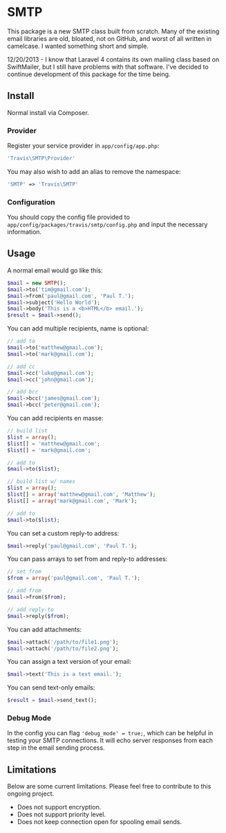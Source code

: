 # SMTP

This package is a new SMTP class built from scratch.  Many of the existing email libraries are old, bloated, not on GitHub, and worst of all written in camelcase.  I wanted something short and simple.

12/20/2013 - I know that Laravel 4 contains its own mailing class based on SwiftMailer, but I still have problems with that software.  I've decided to continue development of this package for the time being.

## Install ##

Normal install via Composer.

### Provider

Register your service provider in ``app/config/app.php``:

```php
'Travis\SMTP\Provider'
```

You may also wish to add an alias to remove the namespace:

```php
'SMTP' => 'Travis\SMTP'
```

### Configuration

You should copy the config file provided to ``app/config/packages/travis/smtp/config.php`` and input the necessary information.

## Usage

A normal email would go like this:

```php
$mail = new SMTP();
$mail->to('tim@gmail.com');
$mail->from('paul@gmail.com', 'Paul T.');
$mail->subject('Hello World');
$mail->body('This is a <b>HTML</b> email.');
$result = $mail->send();
```

You can add multiple recipients, name is optional:

```php
// add to
$mail->to('matthew@gmail.com');
$mail->to('mark@gmail.com');

// add cc
$mail->cc('luke@gmail.com');
$mail->cc('john@gmail.com');

// add bcc
$mail->bcc('james@gmail.com');
$mail->bcc('peter@gmail.com');
```

You can add recipients en masse:

```php
// build list
$list = array();
$list[] = 'matthew@gmail.com';
$list[] = 'mark@gmail.com';

// add to
$mail->to($list);

// build list w/ names
$list = array();
$list[] = array('matthew@gmail.com', 'Matthew');
$list[] = array('mark@gmail.com', 'Mark');

// add to
$mail->to($list);
```

You can set a custom reply-to address:

```php
$mail->reply('paul@gmail.com', 'Paul T.');
```

You can pass arrays to set from and reply-to addresses:

```php
// set from
$from = array('paul@gmail.com', 'Paul T.');

// add from
$mail->from($from);

// add reply-to
$mail->reply($from);
```

You can add attachments:

```php
$mail->attach('/path/to/file1.png');
$mail->attach('/path/to/file2.png');
```

You can assign a text version of your email:

```php
$mail->text('This is a text email.');
```

You can send text-only emails:

```php
$result = $mail->send_text();
```

### Debug Mode

In the config you can flag ``'debug_mode' = true;``, which can be helpful in testing your SMTP connections.  It will echo server responses from each step in the email sending process.

## Limitations

Below are some current limitations.  Please feel free to contribute to this ongoing project.

* Does not support encryption.
* Does not support priority level.
* Does not keep connection open for spooling email sends.
